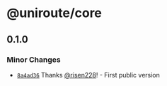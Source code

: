 # @uniroute/core

## 0.1.0

### Minor Changes

- [`8a4ad36`](https://github.com/risen228/uniroute/commit/8a4ad3601bafde3b5fc5282965965b9ad38712c7) Thanks [@risen228](https://github.com/risen228)! - First public version
